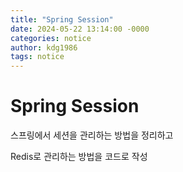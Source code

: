 ```yaml
---
title: "Spring Session"
date: 2024-05-22 13:14:00 -0000
categories: notice
author: kdg1986
tags: notice
---
```


# Spring Session

스프링에서 세션을 관리하는 방법을 정리하고

Redis로 관리하는 방법을 코드로 작성